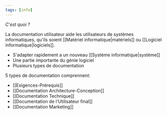 ```yaml
---
tags: [info]
---
```


*C'est quoi ?*

La documentation utilisateur aide les utilisateurs de systèmes informatiques, qu'ils soient [[Matériel informatique|matériels]] ou [[Logiciel informatique|logiciels]].
- S'adapter rapidement a un nouveau [[Système informatique|système]]
- Une partie importante du génie logiciel
- Plusieurs types de documentation

5 types de documentation comprennent:

- [[Exigences-Prérequis]]
- [[Documentation Architecture-Conception]]
- [[Documentation Technique]]
- [[Documentation de l'Utilisateur final]]
- [[Documentation Marketing]]